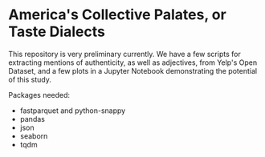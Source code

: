 # America's Collective Palates, or Taste Dialects

This repository is very preliminary currently. We have a few scripts for extracting mentions of authenticity, as well as adjectives, from Yelp's Open Dataset, and a few plots in a Jupyter Notebook demonstrating the potential of this study. 

Packages needed: 
- fastparquet and python-snappy
- pandas
- json
- seaborn
- tqdm
